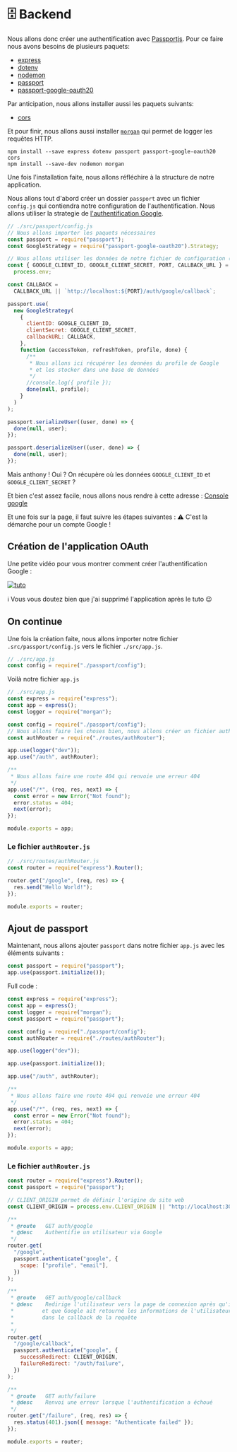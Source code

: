 # 🗄 Backend

Nous allons donc créer une authentification avec [Passportjs](https://www.passportjs.org/).
Pour ce faire nous avons besoins de plusieurs paquets:

- [express](https://www.npmjs.com/package/express)
- [dotenv](https://www.npmjs.com/package/dotenv)
- [nodemon](https://www.npmjs.com/package/nodemon)
- [passport](https://www.npmjs.com/package/passport)
- [passport-google-oauth20](https://www.npmjs.com/package/passport-google-oauth20)

Par anticipation, nous allons installer aussi les paquets suivants:

- [cors](https://www.npmjs.com/package/cors)

Et pour finir, nous allons aussi installer [`morgan`](https://www.npmjs.com/package/morgan) qui permet de logger les requêtes HTTP.

```shell
npm install --save express dotenv passport passport-google-oauth20 cors
npm install --save-dev nodemon morgan
```

Une fois l'installation faite, nous allons réfléchire à la structure de notre application.

Nous allons tout d'abord créer un dossier `passport` avec un fichier `config.js` qui contiendra notre configuration de l'authentification. Nous allons utiliser la strategie de [l'authentification Google](https://www.passportjs.org/packages/passport-google-oauth20/).

```js
// ./src/passport/config.js
// Nous allons importer les paquets nécessaires
const passport = require("passport");
const GoogleStrategy = require("passport-google-oauth20").Strategy;

// Nous allons utiliser les données de notre fichier de configuration (.env)
const { GOOGLE_CLIENT_ID, GOOGLE_CLIENT_SECRET, PORT, CALLBACK_URL } =
  process.env;

const CALLBACK =
  CALLBACK_URL || `http://localhost:${PORT}/auth/google/callback`;

passport.use(
  new GoogleStrategy(
    {
      clientID: GOOGLE_CLIENT_ID,
      clientSecret: GOOGLE_CLIENT_SECRET,
      callbackURL: CALLBACK,
    },
    function (accessToken, refreshToken, profile, done) {
      /**
       * Nous allons ici récupérer les données du profile de Google
       * et les stocker dans une base de données
       */
      //console.log({ profile });
      done(null, profile);
    }
  )
);

passport.serializeUser((user, done) => {
  done(null, user);
});

passport.deserializeUser((user, done) => {
  done(null, user);
});
```

Mais anthony ! Oui ? On récupère où les données `GOOGLE_CLIENT_ID` et `GOOGLE_CLIENT_SECRET` ?

Et bien c'est assez facile, nous allons nous rendre à cette adresse : [Console google](https://console.developers.google.com/)

Et une fois sur la page, il faut suivre les étapes suivantes :
⚠️ C'est la démarche pour un compte Google !

## Création de l'application OAuth

Une petite vidéo pour vous montrer comment créer l'authentification Google :

[![tuto](../_doc/bg.png)](https://youtu.be/DIh_t-tm4IA "tuto")


ℹ️ Vous vous doutez bien que j'ai supprimé l'application après le tuto 😉

## On continue

Une fois la création faite, nous allons importer notre fichier `.src/passport/config.js` vers le fichier `./src/app.js`. 

```js
// ./src/app.js
const config = require("./passport/config");
```

Voilà notre fichier `app.js`

```js
// ./src/app.js
const express = require("express");
const app = express();
const logger = require("morgan");

const config = require("./passport/config");
// Nous allons faire les choses bien, nous allons créer un fichier authRouter.js 
const authRouter = require("./routes/authRouter");

app.use(logger("dev"));
app.use("/auth", authRouter);

/**
 * Nous allons faire une route 404 qui renvoie une erreur 404
 */
app.use("/*", (req, res, next) => {
  const error = new Error("Not found");
  error.status = 404;
  next(error);
});

module.exports = app;
```

### Le fichier `authRouter.js`

```js
// ./src/routes/authRouter.js
const router = require("express").Router();

router.get("/google", (req, res) => {
  res.send("Hello World!");
});

module.exports = router;
```
## Ajout de passport

Maintenant, nous allons ajouter `passport` dans notre fichier `app.js` avec les éléments suivants :

```js
const passport = require("passport");
app.use(passport.initialize());
```

Full code :
```js
const express = require("express");
const app = express();
const logger = require("morgan");
const passport = require("passport");

const config = require("./passport/config");
const authRouter = require("./routes/authRouter");

app.use(logger("dev"));

app.use(passport.initialize());

app.use("/auth", authRouter);

/**
 * Nous allons faire une route 404 qui renvoie une erreur 404
 */
app.use("/*", (req, res, next) => {
  const error = new Error("Not found");
  error.status = 404;
  next(error);
});

module.exports = app;
```

### Le fichier `authRouter.js`

```js
const router = require("express").Router();
const passport = require("passport");

// CLIENT_ORIGIN permet de définir l'origine du site web
const CLIENT_ORIGIN = process.env.CLIENT_ORIGIN || "http://localhost:3000";

/**
 * @route   GET auth/google
 * @desc    Authentifie un utilisateur via Google
 */
router.get(
  "/google",
  passport.authenticate("google", {
    scope: ["profile", "email"],
  })
);

/**
 * @route   GET auth/google/callback
 * @desc    Redirige l'utilisateur vers la page de connexion après qu'il ait authentifié via Google
 *         et que Google ait retourné les informations de l'utilisateur
 *         dans le callback de la requête
 *
 */
router.get(
  "/google/callback",
  passport.authenticate("google", {
    successRedirect: CLIENT_ORIGIN,
    failureRedirect: "/auth/failure",
  })
);

/**
 * @route   GET auth/failure
 * @desc    Renvoi une erreur lorsque l'authentification a échoué
 */
router.get("/failure", (req, res) => {
  res.status(401).json({ message: "Authenticate failed" });
});

module.exports = router;
```

